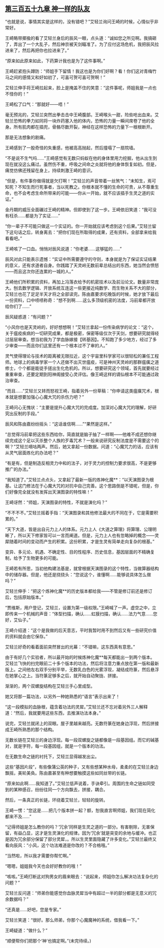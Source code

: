 ## [第三百五十九章 神一样的队友](https://www.xxbiquge.com/11_11207/9000634.html)


  “也就是说，事情其实是这样的，没有错吧？”艾轻兰询问王崎的时候，心情似乎非常好。

  王崎略带揶揄的看了艾轻兰身后的辰风一眼，点头道：“诚如您之所见啊。我搞砸了，弄出了一个大乱子，然后神京被天剑瞄准了。为了应付这场危机，我把辰风拉进来了，然后再把你也拉进来了。”

  “原来如此原来如此，下药算计我也是为了这件事啊。”

  王崎赶紧抱头蹲防：“师姐手下留情！我这也是为你们好啊？看！你们这对青梅竹马之间的感情又和好如初了，可喜可贺可喜可贺啊！”

  艾轻兰伸手将王崎拉起来，脸上是掩盖不住的笑意：“这件事呢，师姐我是一点也不怪你的！”

  王崎松了口气：“那就好——唔！”

  毫无预兆的，艾轻兰突然出拳击击中王崎腹部。王崎喉头一甜，险些呛出血来。艾轻兰恐怖的拳力如同将一块炸药塞入他的体内，恐怖的力量一瞬间席卷了他的全身。所有肌肉都在插兜，骨骼尽数开裂，神经在这样恐怖的力量下一根根断开。

  那是无法想象的剧痛。

  王崎感到了一股奇怪的失重感，他被高高抛起，然后撞塌了一扇院墙。

  “不是说不生气吗……”王崎感觉有无数只蚂蚁在他的身体里用力挖掘，他从出生到现在就没这么痛过。虽然伤不重，呼吸之间命之炎就将他的身体恢复如初。但是，痛觉仿佛还残留在身上，持续刺激王崎的意识。

  “但是，有件事你做得就是欠打啊！”艾轻兰的声音带着一丝煞气：“未知生，焉可知死？不知生而行死事者，当以死教之。你根本就不懂的生命的可贵，从不尊重生命，也不会考虑生命所带来的可能——你从一开始，就不应该插手生灵之道的实证。”

  金丹期的威压全面碾过王崎的精神。但即使到了这一步。王崎依旧笑道：“我可没有枉杀……都是为了实证……”

  “你一辈子不可能只做这一个实证的。你一开始就应该考虑到这个后果。”艾轻兰留下这句话之后，转身离去：“把你们现在所取得的成果，还有资料，全部拿来给我看看吧。”

  王崎咳了一口血。悄悄对辰风说道：“你老婆……这够猛的……”

  辰风对此只能表示遗憾：“实证中所需要遵守的守则，本身就是为了保证实证结果的意义，还有求道者自身。你践踏了天灵岭无数前辈总结出的东西，她当然会愤怒——而且这次你还连累的一城的人。”

  王崎他们所积累的资料，再加上冯落衣给予的机密技术以及前沿论文。数量非常庞大。刨去数学逻辑、开放系统互连这一些更接近纯数学、而生物关系不大的部分，艾轻兰也花了足足半天才将之全部读完。陈由嘉要求吃晚饭的时候，她才放下最后一份资料，口中啧啧称奇：“想不到啊……这么多顶级机密的法度，冯前辈都开放给你们了……”

  辰风疑惑道：“有问题？”

  “小风你也是天灵岭的，好好想想啊！”艾轻兰拿起一份传染病学的论文：“这个，关于瘟疫疾病的一切研究成果，都是极密，保密等级仅次于天剑，想要研究就得经过层层审查。想当初我为了学血脉嫁接【转基因】。不知跑了多少地方，经过了多少审查——而且你们这里还有一个根本过不了审的人。”

  灵气使得理论与技术的距离被无限拉近，这个宇宙里科学家可以很轻松的兼任工程师。地球上的病毒学家一个人还做不出灭世瘟疫，可是神州天灵岭的那群瘟癀之道修士，个个都是能徒手搓出生化危机的。所以，想要研究这个领域，首先就要经过重重审查，还要定期到阳神阁接受心灵评估。像王崎这样的谪仙根本不可能通过政治审查。

  “而且……”艾轻兰又转而怒视王崎，指着另外一份草稿：“你申请这类瘟癀咒术，根本就是想要加强心心魔大咒的杀伤力吧？”

  王崎问心无愧状：“主要是提升心魔大咒的完成度。加深对心魔大咒的理解，好研究出反制的手段。”

  辰风和陈由嘉纷纷摇头：“这话谁信啊……”“果然是这样。”

  “总觉得冯前辈把这些东西给你，简直就是脑子抽了一样啊——他难不成还想你继续完成这个足以灭杀整个人族的歹毒咒术？一般来说研究反制法度是不需要这个的啊？”艾轻兰嘀咕两声。然后，她又拿起一份数据。问道：“心魔咒力的话，应该有从灵气层面炼化的办法吧？”

  “有是有，但是制造反相灵力中和的法子，对于灵力的控制力要求很高，不是更够推广的办法。”

  “我知道了。”艾轻兰点点头，又拿起了最新一版的炼神化魔**：“以天演图录为根基。让这门修法在于心魔大咒的对抗中自己完善。这个思路倒是不错呢，但是，你们好像完全就没有发挥出天演图录的特性嘛！”

  王崎讶然：“师姐，天演图录的特性，不就是演化吗？”

  “不不不不。”艾轻兰摇着手指：“天演图录和其他修法最大的不同在于，它是需要积累的。”

  “天下大道，皆是出自元力上人的体系。元力上人《大道之算理》将算理、公理明晰了，所以天下修家皆可以一言而阐道。但是，元力上人也有忽略掉的概念——灵犀随着时间的变动而产生的积累。这份积累，才是生灵有简单走向复杂的根基。”

  变异、多元论、机遇、不确定性、目的性程序、历史信息，基因层面的不精确复制，给予了生物更多的可能。

  王崎若有所思，当初他构建法基是，就曾根据天演图录的这个特性，当做算器结构中的储存器。但是，他还是挠挠头：“您说这个，谁懂啊……能够说具体怎么做吗？”

  艾轻兰伸手：“把这个炼神化魔**的历史版本都给我——不管是修订前还是修订后，包括原始版本。”

  “贾维斯，用户登记，艾轻兰，设置为第一级权限。”王崎喊了一声。虚空之中，立即传来一个机械的声音：“体型扫描，确认……虹膜扫描，确认……法力气意……您好，艾仙子。”

  王崎介绍道：“这个是我做的后天意志，平时我暂时用不到然后又有一些研究价值的资料就会由它保存。”

  艾轻兰好奇的看着面前突然冒出的光幕：“不错嘛，这东西真有意思。”

  由于有好几个实验者，所以最开始的时候炼神化魔**每天都能出一到两个版本。艾轻兰飞快的扫完眼前二十多个版本的功法，然后将注意力重点放在第一版和最新版上。之间他左右双手分别平举，无数乳白色的光雾浮现，凝结成符篆，然后悬浮在她掌心之上。当符篆足够多之后，就开始自动聚拢、拼接。

  渐渐的，两个双螺旋结构在艾轻兰手心里成型。

  她又将那一篇功法，以另外一种她熟悉的“语言”表示出来了！

  “这一段模拟的血脉根，蕴含着功法的灵犀。”艾轻兰还不忘对着另外三人解释道：“然后，我就要用这些东西，去推演功法本身。”

  说完，艾轻兰就闭上的双眼。屋子里越来越亮。无数符篆在她身边浮现，然后拼接成王崎所熟悉的那个结构。

  无数长链在艾轻兰的身边浮现。每一段双螺旋之链都像是一段基因组。而它的碱基对，就是字符，每一段基因组，就是一个版本的功法。

  在无数生命之链的衬托下，艾轻兰显得越发出尘。

  这些“基因片段”，有些像蒲公英的种子，又有些想某种水母，柔柔的在艾轻兰身边飘摇，美轮美奂。陈由嘉甚至有种想要触摸这些如同丝带的长链。

  “原来如此啊……我知道了。”艾轻兰低声说着，手诀牵引。周围的生命之链如同受到的某种感召，纷纷往同一个方向飘去，拼接，耦合。

  然后，一条真正的长链，环绕着艾轻兰，轻轻的旋转。

  王崎一愣：“您这是……把几个版本拼一起？额，恕我直言啊师姐，我们现在简化都来不及……”

  “记得师姐是怎么教你的吗？‘冗余’同样是生灵之道的一部分。有害剔除，无害保留，有益凸显，这才是生灵演化的规律。因为‘冗余’就是突变的余地与缓冲。也正是因为冗余部分保留了部分灵犀，。所以生灵里面隐藏了许多变化。”艾轻兰最终又看向辰风：“小风，这个功法难道是你改的？不合格哦。”

  “当然啦，所以我才需要你帮忙啊。”

  “嗯嗯，姐姐我今天也会好好教你的哦！”

  “咳咳。”王崎打断这对狗男女的眉来眼去：“说起来，师姐你怎么解决功法复杂化的问题？”

  艾轻兰反问道：“师弟你能感觉你血脉灵犀当中有超过一半的部分都是无意义的冗余数据吗？”

  “还真是……好吧，您是专家。”

  艾轻兰笑道：“很好。那么师弟，你那个心魔魔神的系统，借我看一下。”

  王崎疑道：“做什么？”

  “顺便帮你们把那个‘神’也搞定啊。”(未完待续。)
